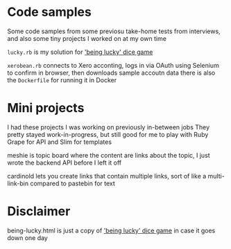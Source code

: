 # Code samples
Some code samples from some previosu take-home tests from interviews, and also some tiny projects I worked on at my own time

`lucky.rb` is my solution for ['being lucky' dice game](https://public.3.basecamp.com/p/FgGUHXdbKi2f4vJ5m1qgM8Xr)

`xerobean.rb` connects to Xero acconting, logs in via OAuth using Selenium to confirm in browser, then downloads sample accoutn data
there is also the `Dockerfile` for running it in Docker


# Mini projects

I had these projects I was working on previously in-between jobs
They pretty stayed work-in-progress, but still good for me to play with Ruby Grape for API and Slim for templates

meshie is topic board where the content are links about the topic, I just wrote the backend API before I left it off

cardinold lets you create links that contain multiple links, sort of like a multi-link-bin compared to pastebin for text



# Disclaimer
being-lucky.html is just a copy of ['being lucky' dice game](https://public.3.basecamp.com/p/FgGUHXdbKi2f4vJ5m1qgM8Xr) in case it goes down one day
